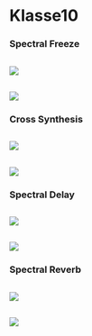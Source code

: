 # Klasse10

### Spectral Freeze
![](Klasse10/spectral_xs_freeze.png)
---
![](Klasse10/spectral_xs_freeze_core.png)
---

### Cross Synthesis
![](Klasse10/cross_synthesis.png)
---
![](Klasse10/cross_synthesis_core.png)
---
### Spectral Delay
![](Klasse10/spectral_delay.png)
---
![](Klasse10/spectral_delay_core.png)
---
### Spectral Reverb
![](Klasse10/spectral_vectral.png)
---
![](Klasse10/spectral_vectral_core.png)
---
